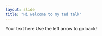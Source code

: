 ```yaml
---
layout: slide
title: "Hi welcome to my ted talk"
---
```

Your text here
Use the left arrow to go back!
